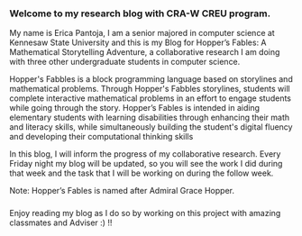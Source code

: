 



### Welcome to my research blog with CRA-W CREU program.
My name is Erica Pantoja, I am a senior majored in computer science at Kennesaw State University and this is my Blog for Hopper’s Fables: A Mathematical Storytelling Adventure, a collaborative research I am doing with three other undergraduate students in computer science. 

Hopper's Fabbles is a block programming language based on storylines and mathematical problems. Through Hopper's Fabbles storylines, students will complete interactive mathematical problems in an effort to engage students while going through the story. Hopper’s Fables is intended in aiding elementary students with learning disabilities through enhancing their math and literacy skills, while simultaneously building the student's digital fluency and developing their computational thinking skills

In this blog, I will inform the progress of my collaborative research. Every Friday night my blog will be updated, so you will see the work I did during that week and the task that I will be working on during the follow week. 


Note: Hopper’s Fables is named after Admiral Grace Hopper.


### 
Enjoy reading my blog as I do so by working on this project with amazing classmates and Adviser :) !!






